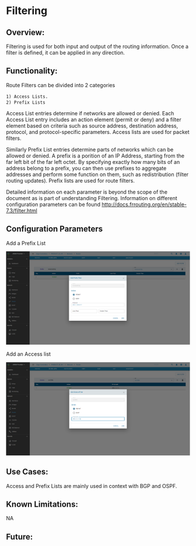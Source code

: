 # Filtering

## Overview: 

Filtering is used for both input and output of the routing information. Once a filter is defined, it can be applied in any direction.

## Functionality:

Route Filters can be divided into 2 categories 

    1) Access Lists.
    2) Prefix Lists

Access List entries determine if networks are allowed or denied. Each Access List entry includes an action element (permit or deny) and a filter element based on criteria such as source address, destination address, protocol, and protocol-specific parameters. Access lists are used for packet filters.

Similarly Prefix List entries determine parts of networks which can be allowed or denied. A prefix is a porition of an IP Address, starting from the far left bit of the far left octet. By specifying exactly how many bits of an address belong to a prefix, you can then use prefixes to aggregate addresses and perform some function on them, such as redistribution (filter routing updates). Prefix lists are used for route filters.

Detailed information on each parameter is beyond the scope of the document as is part of understanding Filtering. Information on different configuration parameters can be found http://docs.frrouting.org/en/stable-7.3/filter.html

## Configuration Parameters
    
Add a Prefix List

![filtering](images/Add_Prefix_filter.png)

Add an Access list

![filtering](images/Add_Access_filter.png)


## Use Cases:
    
Access and Prefix Lists are mainly used in context with BGP and OSPF. 

## Known Limitations:

NA

## Future:






